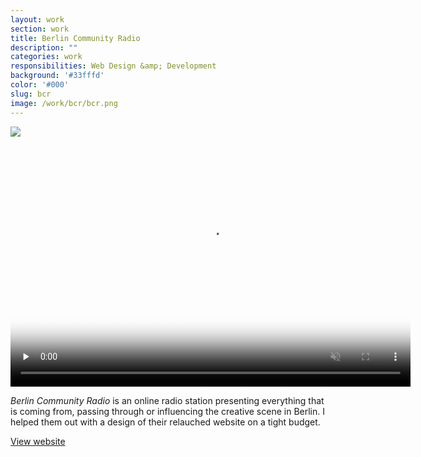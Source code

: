 ```yaml
---
layout: work
section: work
title: Berlin Community Radio
description: ""
categories: work
responsibilities: Web Design &amp; Development
background: '#33fffd'
color: '#000'
slug: bcr
image: /work/bcr/bcr.png
---
```


<div class="IntroImg">
  <img src="{{ site.root }}/work/bcr/bcr.gif" />
</div>


<div>
  <video muted playsinline id="marfa" class="browser_img" title="Berlin Community Radio"
    preload="none" width="640" height="400" poster="{{ site.root }}{{ page.image }}" data-setup="{}">
    <source src="{{ site.root }}/work/bcr/bcr.mp4" type='video/mp4'>
  </video>
</div>

<em>Berlin Community Radio</em> is an online radio station presenting everything that is coming from, passing through or influencing the creative scene in Berlin. I helped them out with a design of their relauched website on a tight budget.


<a href="http://berlincommunityradio.com" class="button" rel="external">View website</a>


